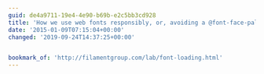 ```yaml
---
guid: de4a9711-19e4-4e90-b69b-e2c5bb3cd928
title: 'How we use web fonts responsibly, or, avoiding a @font-face-palm'
date: '2015-01-09T07:15:04+00:00'
changed: '2019-09-24T14:37:25+00:00'


bookmark_of: 'http://filamentgroup.com/lab/font-loading.html'
---
```





